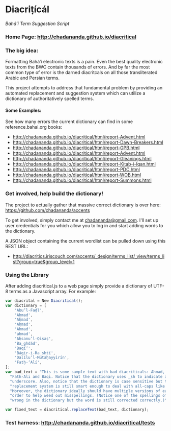 # Diacriṭícál
_Bahá’í Term Suggestion Script_

### Home Page: http://chadananda.github.io/diacritical




### The big idea:

Formatting Bahá’í electronic texts is a pain. Even the best quality electronic texts from the BWC contain thousands of errors. And by far the most common type of error is the darned diacritcals on all those transliterated Arabic and Persian terms.

This project attempts to address that fundamental problem by providing an automated replacement and suggestion system which can utilize a dictionary of authoritatively spelled terms.

#### Some Examples:

See how many errors the current dictionary can find in some reference.bahai.org books:

* http://chadananda.github.io/diacritical/html/report-Advent.html
* http://chadananda.github.io/diacritical/html/report-Dawn-Breakers.html
* http://chadananda.github.io/diacritical/html/report-GPB.html
* http://chadananda.github.io/diacritical/html/report-Advent.html
* http://chadananda.github.io/diacritical/html/report-Gleanings.html
* http://chadananda.github.io/diacritical/html/report-Kitab-i-Iqan.html
* http://chadananda.github.io/diacritical/html/report-PDC.html
* http://chadananda.github.io/diacritical/html/report-WOB.html
* http://chadananda.github.io/diacritical/html/report-Summons.html



### Get involved, help build the dictionary!

The project to actually gather that massive correct dictionary is over here: https://github.com/chadananda/accents

To get involved, simply contact me at <chadananda@gmail.com>. I'll set up user credentials for you which allow you to log in and start adding words to the dictionary.

A JSON object containing the current wordlist can be pulled down using this REST URL:

  * http://diacritics.iriscouch.com/accents/_design/terms_list/_view/terms_list?group=true&group_level=1




### Using the Library

After adding diacritical.js to a web page simply provide a dictionary of UTF-8 terms as a Javascript array. For example:

```Javascript
var diacrital = New Diacritical();
var dictionary = [
    'Abu’l-Faḍl',
    'Aḥmad',
    'Aḥmad',
    'Aḥmad',
    'Ahmad',
    'aḥmad',
    'Aḥsanu’l-Qiṣaṣ',
    'Ba_ghdád',
    'Baqí‘',
    'Báqir-i-Ra_shtí',
    'Dalílu’l-Mutaḥayyirín',
    'Fatḥ-‘Alí',
];
var bad_text = "This is some sample text with bad diacriticals: Ahmad, Baghdad, "+
  "Fath-Ali and Baqi. Notice that the dictionary uses _sh to indicate an "+
  "underscore. Also, notice that the dictionary is case sensitive but the "+
  "replacement system is still smart enough to deal with all-caps like AHMAD. "+
  "Moreover, the dictionary ideally should have multiple versions of each word in "+
  "order to help weed out misspellings. (Notice one of the spellings of Ahmad is "+
  "wrong in the dictionary but the word is still corrected correctly.)";

var fixed_text = diacritical.replaceText(bad_text, dictionary);
```

### Test harness: http://chadananda.github.io/diacritical/tests


